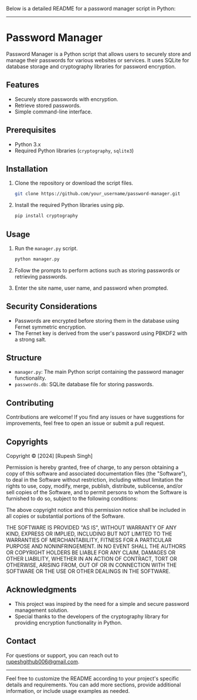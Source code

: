 Below is a detailed README for a password manager script in Python:

---

# Password Manager

Password Manager is a Python script that allows users to securely store and manage their passwords for various websites or services. It uses SQLite for database storage and cryptography libraries for password encryption.

## Features

- Securely store passwords with encryption.
- Retrieve stored passwords.
- Simple command-line interface.

## Prerequisites

- Python 3.x
- Required Python libraries (`cryptography`, `sqlite3`)

## Installation

1. Clone the repository or download the script files.

    ```bash
    git clone https://github.com/your_username/password-manager.git
    ```

2. Install the required Python libraries using pip.

    ```bash
    pip install cryptography
    ```

## Usage

1. Run the `manager.py` script.

    ```bash
    python manager.py
    ```

2. Follow the prompts to perform actions such as storing passwords or retrieving passwords.

3. Enter the site name, user name, and password when prompted.

## Security Considerations

- Passwords are encrypted before storing them in the database using Fernet symmetric encryption.
- The Fernet key is derived from the user's password using PBKDF2 with a strong salt.

## Structure

- `manager.py`: The main Python script containing the password manager functionality.
- `passwords.db`: SQLite database file for storing passwords.

## Contributing

Contributions are welcome! If you find any issues or have suggestions for improvements, feel free to open an issue or submit a pull request.

## Copyrights

Copyright © [2024] [Rupesh Singh]

Permission is hereby granted, free of charge, to any person obtaining a copy of this software and associated documentation files (the "Software"), to deal in the Software without restriction, including without limitation the rights to use, copy, modify, merge, publish, distribute, sublicense, and/or sell copies of the Software, and to permit persons to whom the Software is furnished to do so, subject to the following conditions:

The above copyright notice and this permission notice shall be included in all copies or substantial portions of the Software.

THE SOFTWARE IS PROVIDED "AS IS", WITHOUT WARRANTY OF ANY KIND, EXPRESS OR IMPLIED, INCLUDING BUT NOT LIMITED TO THE WARRANTIES OF MERCHANTABILITY, FITNESS FOR A PARTICULAR PURPOSE AND NONINFRINGEMENT. IN NO EVENT SHALL THE AUTHORS OR COPYRIGHT HOLDERS BE LIABLE FOR ANY CLAIM, DAMAGES OR OTHER LIABILITY, WHETHER IN AN ACTION OF CONTRACT, TORT OR OTHERWISE, ARISING FROM, OUT OF OR IN CONNECTION WITH THE SOFTWARE OR THE USE OR OTHER DEALINGS IN THE SOFTWARE.


## Acknowledgments

- This project was inspired by the need for a simple and secure password management solution.
- Special thanks to the developers of the cryptography library for providing encryption functionality in Python.

## Contact

For questions or support, you can reach out to [rupeshgithub006@gmail.com](mailto:rupeshgithub006@gmail.com).

---

Feel free to customize the README according to your project's specific details and requirements. You can add more sections, provide additional information, or include usage examples as needed.
